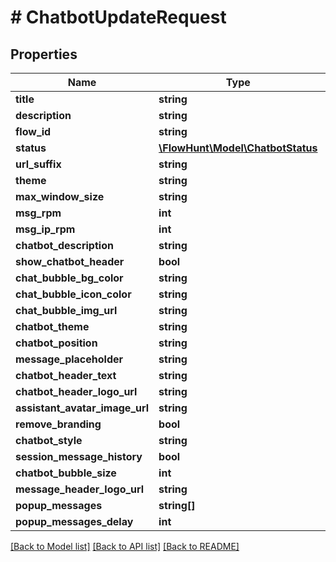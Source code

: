 # # ChatbotUpdateRequest

## Properties

Name | Type | Description | Notes
------------ | ------------- | ------------- | -------------
**title** | **string** |  | [optional]
**description** | **string** |  | [optional]
**flow_id** | **string** |  | [optional]
**status** | [**\FlowHunt\Model\ChatbotStatus**](ChatbotStatus.md) |  | [optional]
**url_suffix** | **string** |  | [optional]
**theme** | **string** |  | [optional]
**max_window_size** | **string** |  | [optional]
**msg_rpm** | **int** |  | [optional]
**msg_ip_rpm** | **int** |  | [optional]
**chatbot_description** | **string** |  | [optional]
**show_chatbot_header** | **bool** |  | [optional]
**chat_bubble_bg_color** | **string** |  | [optional]
**chat_bubble_icon_color** | **string** |  | [optional]
**chat_bubble_img_url** | **string** |  | [optional]
**chatbot_theme** | **string** |  | [optional]
**chatbot_position** | **string** |  | [optional]
**message_placeholder** | **string** |  | [optional]
**chatbot_header_text** | **string** |  | [optional]
**chatbot_header_logo_url** | **string** |  | [optional]
**assistant_avatar_image_url** | **string** |  | [optional]
**remove_branding** | **bool** |  | [optional]
**chatbot_style** | **string** |  | [optional]
**session_message_history** | **bool** |  | [optional]
**chatbot_bubble_size** | **int** |  | [optional]
**message_header_logo_url** | **string** |  | [optional]
**popup_messages** | **string[]** |  | [optional]
**popup_messages_delay** | **int** |  | [optional]

[[Back to Model list]](../../README.md#models) [[Back to API list]](../../README.md#endpoints) [[Back to README]](../../README.md)
